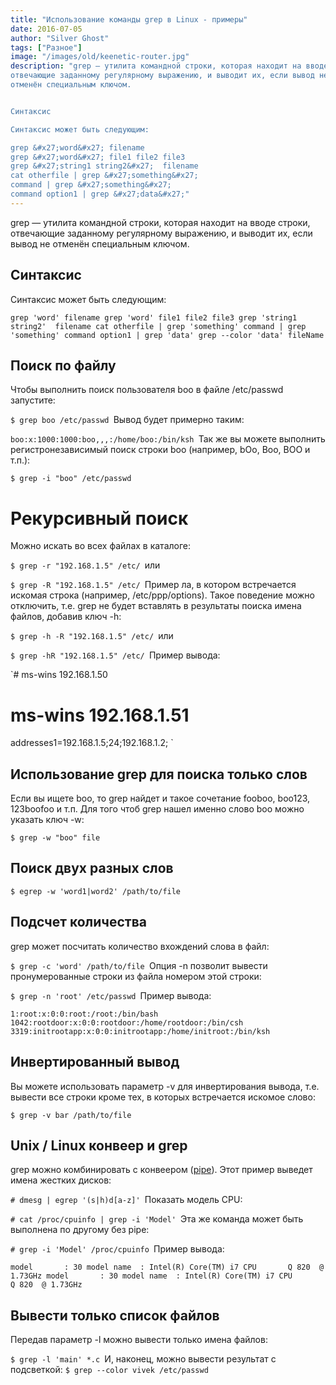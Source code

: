 ```yaml
---
title: "Использование команды grep в Linux - примеры"
date: 2016-07-05
author: "Silver Ghost"
tags: ["Разное"]
image: "/images/old/keenetic-router.jpg"
description: "grep — утилита командной строки, которая находит на вводе строки,
отвечающие заданному регулярному выражению, и выводит их, если вывод не
отменён специальным ключом.


Синтаксис

Синтаксис может быть следующим:

grep &#x27;word&#x27; filename
grep &#x27;word&#x27; file1 file2 file3
grep &#x27;string1 string2&#x27;  filename
cat otherfile | grep &#x27;something&#x27;
command | grep &#x27;something&#x27;
command option1 | grep &#x27;data&#x27;"
---
```


grep — утилита командной строки, которая находит на вводе строки,
отвечающие заданному регулярному выражению, и выводит их, если вывод не
отменён специальным ключом.

## Синтаксис

Синтаксис может быть следующим:

`grep 'word' filename
grep 'word' file1 file2 file3
grep 'string1 string2'  filename
cat otherfile | grep 'something'
command | grep 'something'
command option1 | grep 'data'
grep --color 'data' fileName
`
## Поиск по файлу
Чтобы выполнить поиск пользователя boo в файле /etc/passwd запустите:

`$ grep boo /etc/passwd
`Вывод будет примерно таким:

`boo:x:1000:1000:boo,,,:/home/boo:/bin/ksh
`Так же вы можете выполнить регистронезависимый поиск строки boo
(например, bOo, Boo, BOO и т.п.):

`$ grep -i "boo" /etc/passwd
`
# Рекурсивный поиск
Можно искать во всех файлах в каталоге:

`$ grep -r "192.168.1.5" /etc/
`или

`$ grep -R "192.168.1.5" /etc/
`Пример ла, в котором встречается искомая строка (например,
/etc/ppp/options). Такое поведение можно отключить, т.е. grep не будет
вставлять в результаты поиска имена файлов, добавив ключ -h:

`$ grep -h -R "192.168.1.5" /etc/
`или

`$ grep -hR "192.168.1.5" /etc/
`Пример вывода:

`# ms-wins 192.168.1.50
# ms-wins 192.168.1.51
addresses1=192.168.1.5;24;192.168.1.2;
`
## Использование grep для поиска только слов
Если вы ищете boo, то grep найдет и такое сочетание fooboo, boo123,
123boofoo и т.п. Для того чтоб grep нашел именно слово boo можно указать
ключ -w:

`$ grep -w "boo" file
`
## Поиск двух разных слов
`$ egrep -w 'word1|word2' /path/to/file
`
## Подсчет количества
grep может посчитать количество вхождений слова в файл:

`$ grep -c 'word' /path/to/file
`Опция -n позволит вывести пронумерованные строки из файла номером этой
строки:

`$ grep -n 'root' /etc/passwd
`Пример вывода:

`1:root:x:0:0:root:/root:/bin/bash
1042:rootdoor:x:0:0:rootdoor:/home/rootdoor:/bin/csh
3319:initrootapp:x:0:0:initrootapp:/home/initroot:/bin/ksh
`
## Инвертированный вывод
Вы можете использовать параметр -v для инвертирования вывода, т.е.
вывести все строки кроме тех, в которых встречается искомое слово:

`$ grep -v bar /path/to/file
`
## Unix / Linux конвеер и grep
grep можно комбинировать с конвеером
([pipe](https://ru.wikipedia.org/wiki/%D0%9A%D0%BE%D0%BD%D0%B2%D0%B5%D0%B9%D0%B5%D1%80_(UNIX)?ref=geeknest.ru)).
Этот пример выведет имена жестких дисков:

`# dmesg | egrep '(s|h)d[a-z]'
`Показать модель CPU:

`# cat /proc/cpuinfo | grep -i 'Model'
`Эта же команда может быть выполнена по другому без pipe:

`# grep -i 'Model' /proc/cpuinfo
`Пример вывода:

`model       : 30
model name  : Intel(R) Core(TM) i7 CPU       Q 820  @ 1.73GHz
model       : 30
model name  : Intel(R) Core(TM) i7 CPU       Q 820  @ 1.73GHz
`
## Вывести только список файлов
Передав параметр -l можно вывести только имена файлов:

`$ grep -l 'main' *.c
`И, наконец, можно вывести результат с подсветкой:
`$ grep --color vivek /etc/passwd
`
